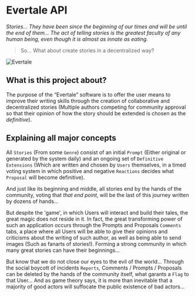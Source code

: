 # Evertale API

*Stories... They have been since the beginning of our times and will be until the end of them... The act of telling stories is the greatest faculty of any human being, even though it is almost as innate as eating.*
> So... What about create stories in a decentralized way?

![Evertale](https://i.imgur.com/RDI3ddJ.png)

## What is this project about?
The purpose of the “Evertale” software is to offer the user means to improve their writing skills through the creation of collaborative and decentralized stories (Multiple authors competing for community approval so that their opinion of how the story should be extended is chosen as the *definitive*).

## Explaining all major concepts
All `Stories` (From some `Genre`) consist of an initial `Prompt` (Either original or generated by the system daily) and an ongoing set of `Definitive Extensions` (Which are written and chosen by  `Users` themselves, in a timed voting system in which positive and negative `Reactions` decides what `Proposal` will become definitive).

And just like its beginning and middle, all stories end by the hands of the community, voting that *that end point*, will be the last of this journey written by dozens of hands...

But despite the 'game', in which Users will interact and build their tales, the great magic does not reside in it. In fact, the great transforming power of such an application occurs through the Prompts and Proposals `Comments` tabs, a place where all Users will be able to give their opinions and criticisms about the writing of such author, as well as being able to send images (Such as fanarts of stories!). Forming a strong community in which many great stories can have their beginnings...

But know that we do not close our eyes to the evil of the world... Through the social boycott of incidents `Reports`, Comments / Prompts / Proposals can be deleted by the hands of the community itself, what garants a `Flag` to that User... And as game theory says, it is more than inevitable that a majority of good actors will suffocate the public existence of bad actors...

